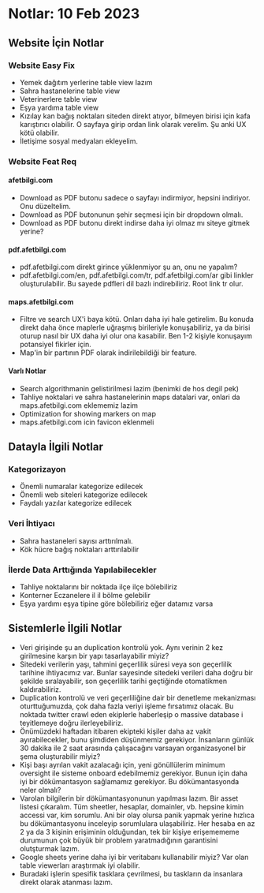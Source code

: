 # Notlar: 10 Feb 2023

## Website İçin Notlar

### Website Easy Fix

- Yemek dağıtım yerlerine table view lazım
- Sahra hastanelerine table view
- Veterinerlere table view
- Eşya yardıma table view
- Kızılay kan bağış noktaları siteden direkt atıyor, bilmeyen birisi için kafa karıştırıcı olabilir. O sayfaya girip ordan link olarak verelim. Şu anki UX kötü olabilir.
- İletişime sosyal medyaları ekleyelim.

### Website Feat Req

#### afetbilgi.com

- Download as PDF butonu sadece o sayfayı indirmiyor, hepsini indiriyor. Onu düzeltelim.
- Download as PDF butonunun şehir seçmesi için bir dropdown olmalı.
- Download as PDF butonu direkt indirse daha iyi olmaz mı siteye gitmek yerine?

#### pdf.afetbilgi.com

- pdf.afetbilgi.com direkt girince yüklenmiyor şu an, onu ne yapalım?
- pdf.afetbilgi.com/en, pdf.afetbilgi.com/tr, pdf.afetbilgi.com/ar gibi linkler oluşturulabilir. Bu sayede pdfleri dil bazlı indirebiliriz. Root link tr olur.

#### maps.afetbilgi.com

- Filtre ve search UX'i baya kötü. Onları daha iyi hale getirelim. Bu konuda direkt daha önce maplerle uğraşmış birileriyle konuşabiliriz, ya da birisi oturup nasıl bir UX daha iyi olur ona kasabilir. Ben 1-2 kişiyle konuşayım potansiyel fikirler için.
- Map'in bir partının PDF olarak indirilebildiği bir feature.

#### Varlı Notlar

- Search algorithmanin gelistirilmesi lazim (benimki de hos degil pek)
- Tahliye noktalari ve sahra hastanelerinin maps datalari var, onlari da maps.afetbilgi.com eklememiz lazim
- Optimization for showing markers on map
- maps.afetbilgi.com icin favicon eklenmeli

## Datayla İlgili Notlar

### Kategorizayon

- Önemli numaralar kategorize edilecek
- Önemli web siteleri kategorize edilecek
- Faydalı yazılar kategorize edilecek

### Veri İhtiyacı

- Sahra hastaneleri sayısı arttırılmalı.
- Kök hücre bağış noktaları arttırılabilir

### İlerde Data Arttığında Yapılabilecekler

- Tahliye noktalarını bir noktada ilçe ilçe bölebiliriz
- Konterner Eczanelere il il bölme gelebilir
- Eşya yardımı eşya tipine göre bölebiliriz eğer datamız varsa

## Sistemlerle İlgili Notlar

- Veri girişinde şu an duplication kontrolü yok. Aynı verinin 2 kez girilmesine karşın bir yapı tasarlayabilir miyiz?
- Sitedeki verilerin yaşı, tahmini geçerlilik süresi veya son geçerlilik tarihine ihtiyacımız var. Bunlar sayesinde sitedeki verileri daha doğru bir şekilde sıralayabilir, son geçerlilik tarihi geçtiğinde otomatikmen kaldırabiliriz.
- Duplication kontrolü ve veri geçerliliğine dair bir denetleme mekanizması oturttuğumuzda, çok daha fazla veriyi işleme fırsatımız olacak. Bu noktada twitter crawl eden ekiplerle haberleşip o massive database i teyitlemeye doğru ilerleyebiliriz.
- Önümüzdeki haftadan itibaren ekipteki kişiler daha az vakit ayırabilecekler, bunu şimdiden düşünmemiz gerekiyor. İnsanların günlük 30 dakika ile 2 saat arasında çalışacağını varsayan organizasyonel bir şema oluşturabilir miyiz?
- Kişi başı ayrılan vakit azalacağı için, yeni gönüllülerim minimum oversight ile sisteme onboard edebilmemiz gerekiyor. Bunun için daha iyi bir dökümantasyon sağlamamız gerekiyor. Bu dökümantasyonda neler olmalı?
- Varolan bilgilerin bir dökümantasyonunun yapılması lazım. Bir asset listesi çıkaralım. Tüm sheetler, hesaplar, domainler, vb. hepsine kimin accessi var, kim sorumlu. Ani bir olay olursa panik yapmak yerine hızlıca bu dökümantasyonu inceleyip sorumlulara ulaşabiliriz. Her hesaba en az 2 ya da 3 kişinin erişiminin olduğundan, tek bir kişiye erişemememe durumunun çok büyük bir problem yaratmadığının garantisini olutşturmak lazım.
- Google sheets yerine daha iyi bir veritabanı kullanabilir miyiz? Var olan table viewerları araştırmak iyi olabilir.
- Buradaki işlerin spesifik tasklara çevrilmesi, bu taskların da insanlara direkt olarak atanması lazım.
